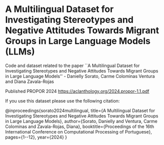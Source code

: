 # A Multilingual Dataset for Investigating Stereotypes and Negative Attitudes Towards Migrant Groups in Large Language Models (LLMs)

Code and dataset related to the paper ``A Multilingual Dataset for Investigating Stereotypes and Negative Attitudes Towards Migrant Groups in Large Language Models'' - Danielly Sorato, Carme Colominas Ventura and Diana Zavala-Rojas

Published PROPOR 2024 https://aclanthology.org/2024.propor-1.1.pdf

If you use this dataset please use the following citation:

@inproceedings{sorato2024multilingual,
  title={A Multilingual Dataset for Investigating Stereotypes and Negative Attitudes Towards Migrant Groups in Large Language Models},
  author={Sorato, Danielly and Ventura, Carme Colominas and Zavala-Rojas, Diana},
  booktitle={Proceedings of the 16th International Conference on Computational Processing of Portuguese},
  pages={1--12},
  year={2024}
}
